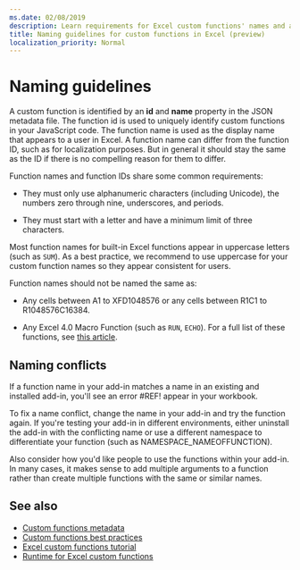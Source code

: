 ```yaml
---
ms.date: 02/08/2019
description: Learn requirements for Excel custom functions' names and avoid common naming pitfalls.
title: Naming guidelines for custom functions in Excel (preview)
localization_priority: Normal
---
```

# Naming guidelines

A custom function is identified by an **id** and **name** property in the JSON metadata file. The function id is used to uniquely identify custom functions in your JavaScript code. The function name is used as the display name that appears to a user in Excel. A function name can differ from the function ID, such as for localization purposes. But in general it should stay the same as the ID if there is no compelling reason for them to differ.

Function names and function IDs share some common requirements:

- They must only use alphanumeric characters (including Unicode), the numbers zero through nine, underscores, and periods.

- They must start with a letter and have a minimum limit of three characters.

Most function names for built-in Excel functions appear in uppercase letters (such as `SUM`). As a best practice, we recommend to use uppercase for your custom function names so they appear consistent for users.

Function names should not be named the same as:

- Any cells between A1 to XFD1048576 or any cells between R1C1 to R1048576C16384.

- Any Excel 4.0 Macro Function (such as `RUN`, `ECHO`).  For a full list of these functions, see [this article](https://www.microsoft.com/en-us/download/details.aspx?id=1465).

## Naming conflicts

If a function name in your add-in matches a name in an existing and installed add-in, you'll see an error #REF! appear in your workbook.

To fix a name conflict, change the name in your add-in and try the function again. If you're testing your add-in in different environments, either uninstall the add-in with the conflicting name or use a different namespace to differentiate your function (such as NAMESPACE_NAMEOFFUNCTION).

Also consider how you'd like people to use the functions within your add-in. In many cases, it makes sense to add multiple arguments to a function rather than create multiple functions with the same or similar names.

## See also

* [Custom functions metadata](custom-functions-json.md)
* [Custom functions best practices](custom-functions-best-practices.md)
* [Excel custom functions tutorial](../tutorials/excel-tutorial-create-custom-functions.md)
* [Runtime for Excel custom functions](custom-functions-runtime.md)
